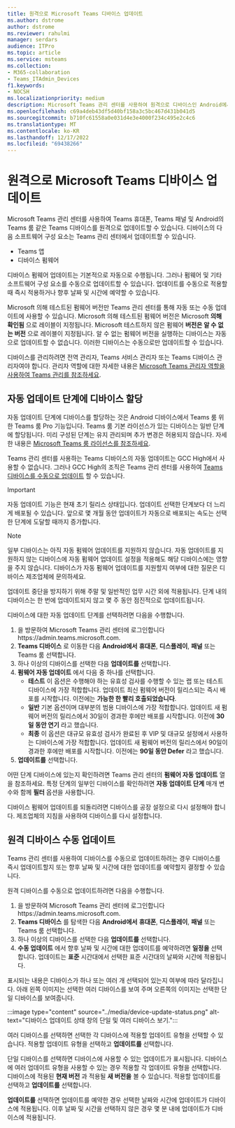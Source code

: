 ```yaml
---
title: 원격으로 Microsoft Teams 디바이스 업데이트
ms.author: dstrome
author: dstrome
ms.reviewer: rahulmi
manager: serdars
audience: ITPro
ms.topic: article
ms.service: msteams
ms.collection:
- M365-collaboration
- Teams_ITAdmin_Devices
f1.keywords:
- NOCSH
ms.localizationpriority: medium
description: Microsoft Teams 관리 센터를 사용하여 원격으로 디바이스인 Android에서 Teams 휴대폰, Teams 패널 및 Teams 룸 업데이트합니다.
ms.openlocfilehash: c69a4deb43df5d40bf158a3c5bc467d431b041d5
ms.sourcegitcommit: b710fc61558a0e031d4e3e4000f234c495e2c4c6
ms.translationtype: MT
ms.contentlocale: ko-KR
ms.lasthandoff: 12/17/2022
ms.locfileid: "69438266"
---
```

# <a name="update-microsoft-teams-devices-remotely"></a>원격으로 Microsoft Teams 디바이스 업데이트

Microsoft Teams 관리 센터를 사용하여 Teams 휴대폰, Teams 패널 및 Android의 Teams 룸 같은 Teams 디바이스를 원격으로 업데이트할 수 있습니다. 디바이스의 다음 소프트웨어 구성 요소는 Teams 관리 센터에서 업데이트할 수 있습니다.

- Teams 앱
- 디바이스 펌웨어

디바이스 펌웨어 업데이트는 기본적으로 자동으로 수행됩니다. 그러나 펌웨어 및 기타 소프트웨어 구성 요소를 수동으로 업데이트할 수 있습니다. 업데이트를 수동으로 적용할 때 즉시 적용하거나 향후 날짜 및 시간에 예약할 수 있습니다.

Microsoft 의해 테스트된 펌웨어 버전만 Teams 관리 센터를 통해 자동 또는 수동 업데이트에 사용할 수 있습니다. Microsoft 의해 테스트된 펌웨어 버전은 Microsoft **의해 확인됨** 으로 레이블이 지정됩니다. Microsoft 테스트하지 않은 펌웨어 **버전은 알 수 없는 버전** 으로 레이블이 지정됩니다. 알 수 없는 펌웨어 버전을 실행하는 디바이스는 자동으로 업데이트할 수 없습니다. 이러한 디바이스는 수동으로만 업데이트할 수 있습니다.

디바이스를 관리하려면 전역 관리자, Teams 서비스 관리자 또는 Teams 디바이스 관리자여야 합니다. 관리자 역할에 대한 자세한 내용은 [Microsoft Teams 관리자 역할을 사용하여 Teams 관리를 참조하세요](../using-admin-roles.md).

## <a name="assign-devices-to-an-automatic-update-phase"></a>자동 업데이트 단계에 디바이스 할당

자동 업데이트 단계에 디바이스를 할당하는 것은 Android 디바이스에서 Teams 룸 위한 Teams 룸 Pro 기능입니다. Teams 룸 기본 라이선스가 있는 디바이스는 일반 단계에 할당됩니다. 미리 구성된 단계는 유지 관리되며 추가 변경은 허용되지 않습니다. 자세한 내용은 [Microsoft Teams 룸 라이선스를 참조하세요](../rooms/rooms-licensing.md).  

Teams 관리 센터를 사용하는 Teams 디바이스의 자동 업데이트는 GCC High에서 사용할 수 없습니다. 그러나 GCC High의 조직은 Teams 관리 센터를 사용하여 [Teams 디바이스를 수동으로 업데이트](#manually-update-remote-devices) 할 수 있습니다.

> [!IMPORTANT]
> 자동 업데이트 기능은 현재 초기 릴리스 상태입니다. 업데이트 선택한 단계보다 더 느리게 배포될 수 있습니다. 앞으로 몇 개월 동안 업데이트가 자동으로 배포되는 속도는 선택한 단계에 도달할 때까지 증가합니다.

> [!NOTE]
> 일부 디바이스는 아직 자동 펌웨어 업데이트를 지원하지 않습니다. 자동 업데이트를 지원하지 않는 디바이스에 자동 펌웨어 업데이트 설정을 적용해도 해당 디바이스에는 영향을 주지 않습니다. 디바이스가 자동 펌웨어 업데이트를 지원할지 여부에 대한 질문은 디바이스 제조업체에 문의하세요.
>
> 업데이트 중단을 방지하기 위해 주말 및 일반적인 업무 시간 외에 적용됩니다. 단계 내의 디바이스는 한 번에 업데이트되지 않고 몇 주 동안 점진적으로 업데이트됩니다.

디바이스에 대한 자동 업데이트 단계를 선택하려면 다음을 수행합니다.

1. 을 방문하여 Microsoft Teams 관리 센터에 로그인합니다https://admin.teams.microsoft.com.
2. **Teams 디바이스** 로 이동한 다음 **Android에서** **휴대폰**, **디스플레이**, **패널** 또는 Teams 룸 선택합니다.  
3. 하나 이상의 디바이스를 선택한 다음 **업데이트를** 선택합니다.
4. **펌웨어 자동 업데이트** 에서 다음 중 하나를 선택합니다.
    - **테스트** 이 옵션은 수행해야 하는 유효성 검사를 수행할 수 있는 랩 또는 테스트 디바이스에 가장 적합합니다. 업데이트 최신 펌웨어 버전이 릴리스되는 즉시 배포를 시작합니다. 이전에는 **가능한 한 빨리 호출되었습니다**.
    - **일반** 기본 옵션이며 대부분의 범용 디바이스에 가장 적합합니다. 업데이트 새 펌웨어 버전의 릴리스에서 30일이 경과한 후에만 배포를 시작합니다. 이전에 **30일 동안 연기** 라고 했습니다.
    - **최종** 이 옵션은 대규모 유효성 검사가 완료된 후 VIP 및 대규모 설정에서 사용하는 디바이스에 가장 적합합니다. 업데이트 새 펌웨어 버전의 릴리스에서 90일이 경과한 후에만 배포를 시작합니다. 이전에는 **90일 동안 Defer** 라고 했습니다.
5. **업데이트를** 선택합니다.

어떤 단계 디바이스에 있는지 확인하려면 Teams 관리 센터의 **펌웨어 자동 업데이트** 열을 참조하세요. 특정 단계의 일부인 디바이스를 확인하려면 **자동 업데이트 단계** 매개 변수와 함께 **필터** 옵션을 사용합니다.

디바이스 펌웨어 업데이트를 되돌리려면 디바이스를 공장 설정으로 다시 설정해야 합니다. 제조업체의 지침을 사용하여 디바이스를 다시 설정합니다.  

## <a name="manually-update-remote-devices"></a>원격 디바이스 수동 업데이트

Teams 관리 센터를 사용하여 디바이스를 수동으로 업데이트하려는 경우 디바이스를 즉시 업데이트할지 또는 향후 날짜 및 시간에 대한 업데이트를 예약할지 결정할 수 있습니다.

원격 디바이스를 수동으로 업데이트하려면 다음을 수행합니다.

1. 을 방문하여 Microsoft Teams 관리 센터에 로그인합니다https://admin.teams.microsoft.com.
2. **Teams 디바이스** 를 탐색한 다음 **Android에서** **휴대폰**, **디스플레이**, **패널** 또는 Teams 룸 선택합니다.
3. 하나 이상의 디바이스를 선택한 다음 **업데이트를** 선택합니다.
4. **수동 업데이트** 에서 향후 날짜 및 시간에 대한 업데이트를 예약하려면 **일정을** 선택합니다. 업데이트는 **표준** 시간대에서 선택한 표준 시간대의 날짜와 시간에 적용됩니다.

표시되는 내용은 디바이스가 하나 또는 여러 개 선택되어 있는지 여부에 따라 달라집니다. 아래 왼쪽 이미지는 선택한 여러 디바이스를 보여 주며 오른쪽의 이미지는 선택한 단일 디바이스를 보여줍니다.

:::image type="content" source="../media/device-update-status.png" alt-text="디바이스 업데이트 상태 창의 단일 및 여러 디바이스 보기.":::

여러 디바이스를 선택하면 선택한 각 디바이스에 적용할 업데이트 유형을 선택할 수 있습니다. 적용할 업데이트 유형을 선택하고 **업데이트를** 선택합니다.

단일 디바이스를 선택하면 디바이스에 사용할 수 있는 업데이트가 표시됩니다. 디바이스에 여러 업데이트 유형을 사용할 수 있는 경우 적용할 각 업데이트 유형을 선택합니다. 디바이스에 적용된 **현재 버전** 과 적용될 **새 버전을** 볼 수 있습니다. 적용할 업데이트를 선택하고 **업데이트를** 선택합니다.

**업데이트를** 선택하면 업데이트를 예약한 경우 선택한 날짜와 시간에 업데이트가 디바이스에 적용됩니다. 이후 날짜 및 시간을 선택하지 않은 경우 몇 분 내에 업데이트가 디바이스에 적용됩니다.
